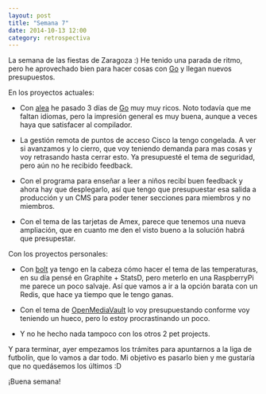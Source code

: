 ```yaml
---
layout: post
title: "Semana 7"
date: 2014-10-13 12:00
category: retrospectiva
---
```


La semana de las fiestas de Zaragoza :) He tenido una parada de ritmo, pero he
aprovechado bien para hacer cosas con [Go](http://golang.org) y llegan nuevos
presupuestos.

En los proyectos actuales:

* Con [alea](http://alea-soluciones.com) he pasado 3 días de [Go](http://golang.org)
  muy muy ricos. Noto todavía que me faltan idiomas, pero la impresión general es
  muy buena, aunque a veces haya que satisfacer al compilador.

* La gestión remota de puntos de acceso Cisco la tengo congelada. A ver si
  avanzamos y lo cierro, que voy teniendo demanda para mas cosas y voy
  retrasando hasta cerrar esto. Ya presupuesté el tema de seguridad, pero aún no
  he recibido feedback.

* Con el programa para enseñar a leer a niños recibí buen feedback y ahora hay
  que desplegarlo, así que tengo que presupuestar esa salida a producción y un
  CMS para poder tener secciones para miembros y no miembros.

* Con el tema de las tarjetas de Amex, parece que tenemos una nueva ampliación,
  que en cuanto me den el visto bueno a la solución habrá que presupestar.

Con los proyectos personales:

* Con [bolt](http://github.com/nestorsalceda/bolt) ya tengo en la cabeza cómo
  hacer el tema de las temperaturas, en su día pensé en Graphite + StatsD, pero
  meterlo en una RaspberryPi me parece un poco salvaje. Así que vamos a ir a la
  opción barata con un Redis, que hace ya tiempo que le tengo ganas.

* Con el tema de [OpenMediaVault](http://openmediavault.org) lo voy
  presupuestando conforme voy teniendo un hueco, pero lo estoy procrastinando un
  poco.

* Y no he hecho nada tampoco con los otros 2 pet projects.

Y para terminar, ayer empezamos los trámites para apuntarnos a la liga de
futbolín, que lo vamos a dar todo. Mi objetivo es pasarlo bien y me gustaría que
no quedásemos los últimos :D

¡Buena semana!
